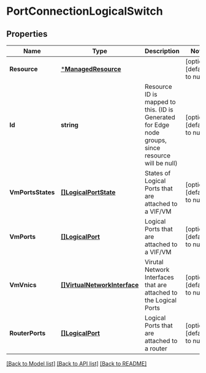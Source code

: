 # PortConnectionLogicalSwitch

## Properties
Name | Type | Description | Notes
------------ | ------------- | ------------- | -------------
**Resource** | [***ManagedResource**](ManagedResource.md) |  | [optional] [default to null]
**Id** | **string** | Resource ID is mapped to this. (ID is Generated for Edge node groups, since resource will be null) | [optional] [default to null]
**VmPortsStates** | [**[]LogicalPortState**](LogicalPortState.md) | States of Logical Ports that are attached to a VIF/VM | [optional] [default to null]
**VmPorts** | [**[]LogicalPort**](LogicalPort.md) | Logical Ports that are attached to a VIF/VM | [optional] [default to null]
**VmVnics** | [**[]VirtualNetworkInterface**](VirtualNetworkInterface.md) | Virutal Network Interfaces that are attached to the Logical Ports | [optional] [default to null]
**RouterPorts** | [**[]LogicalPort**](LogicalPort.md) | Logical Ports that are attached to a router | [optional] [default to null]

[[Back to Model list]](../README.md#documentation-for-models) [[Back to API list]](../README.md#documentation-for-api-endpoints) [[Back to README]](../README.md)

